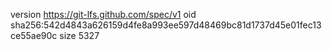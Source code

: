 version https://git-lfs.github.com/spec/v1
oid sha256:542d4843a626159d4fe8a993ee597d48469bc81d1737d45e01fec13ce55ae90c
size 5327
